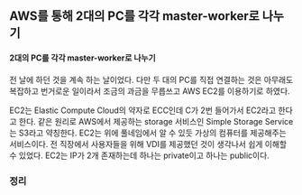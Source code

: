 ## AWS를 통해 2대의 PC를 각각 master-worker로 나누기

#### 2대의 PC를 각각 master-worker로 나누기

전 날에 하던 것을 계속 하는 날이었다. 다만 두 대의 PC를 직접 연결하는 것은 아무래도 복잡하고 번거로운 일이라서 조금의 과금을 무릅쓰고 AWS EC2를 이용하기로 하였다. 

EC2는 Elastic Compute Cloud의 약자로 ECC인데 C가 2번 들어가서 EC2라고 한다고 한다. 같은 원리로 AWS에서 제공하는 storage 서비스인 Simple Storage Service는 S3라고 약칭한다. EC2는 위에 풀네임에서 알 수 있듯 가상의 컴퓨터를 제공해주는 서비스이다. 전 직장에서 사용자들을 위해 VDI를 제공했던 것이 생각나서 쉽게 이해할 수 있었다. EC2는 IP가 2개 존재하는데 하나는 private이고 하나는 public이다. 

### 정리
